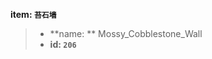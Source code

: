<!-- BEGIN_AUTOGEN: do NOT edit in this block -->

**item: `苔石墙`**

> * **name: ** Mossy_Cobblestone_Wall
> * **id: `206`**

<!-- END_AUTOGEN-->
